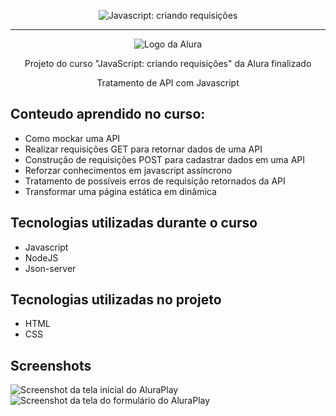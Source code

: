 <p align="center"> <img src="https://imgur.com/J3hD21O.png" alt="Javascript: criando requisições"> </p>

<hr>

<p align="center"> <img src="https://github.com/MonicaHillman/aluraplay-requisicoes/blob/main/img/logo.png" alt="Logo da Alura"> </p>
<p align="center">Projeto do curso "JavaScript: criando requisições" da Alura finalizado</p>
<p align="center">Tratamento de API com Javascript</p>

## Conteudo aprendido no curso: 

<ul>
<li>Como mockar uma API</li>
<li>Realizar requisições GET para retornar dados de uma API</li>
<li>Construção de requisições POST para cadastrar dados em uma API</li>
<li>Reforzar conhecimentos em javascript assíncrono</li>
<li>Tratamento de possíveis erros de requisição retornados da API</li>
<li>Transformar uma página estática em dinâmica</li>
</ul>

## Tecnologias utilizadas durante o curso
* Javascript
* NodeJS
* Json-server

## Tecnologias utilizadas no projeto
* HTML
* CSS

## Screenshots
![Screenshot da tela inicial do AluraPlay](https://imgur.com/aymxEsh.png)
![Screenshot da tela do formulário do AluraPlay](https://imgur.com/ShNADf2.png)
